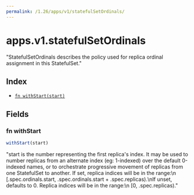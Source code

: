 ```yaml
---
permalink: /1.26/apps/v1/statefulSetOrdinals/
---
```


# apps.v1.statefulSetOrdinals

"StatefulSetOrdinals describes the policy used for replica ordinal assignment in this StatefulSet."

## Index

* [`fn withStart(start)`](#fn-withstart)

## Fields

### fn withStart

```ts
withStart(start)
```

"start is the number representing the first replica's index. It may be used to number replicas from an alternate index (eg: 1-indexed) over the default 0-indexed names, or to orchestrate progressive movement of replicas from one StatefulSet to another. If set, replica indices will be in the range:\n  [.spec.ordinals.start, .spec.ordinals.start + .spec.replicas).\nIf unset, defaults to 0. Replica indices will be in the range:\n  [0, .spec.replicas)."